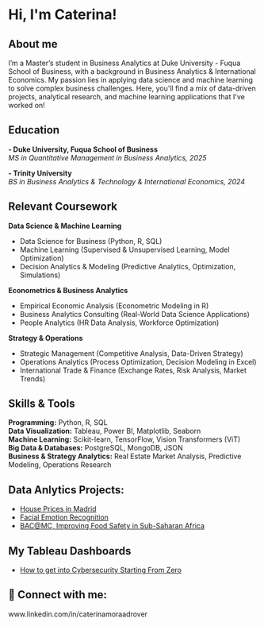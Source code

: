 <h1>Hi, I'm Caterina! 

<h2> About me </h2>
I’m a Master’s student in Business Analytics at Duke University - Fuqua School of Business, with a background in Business Analytics & International Economics. My passion lies in applying data science and machine learning to solve complex business challenges. Here, you'll find a mix of data-driven projects, analytical research, and machine learning applications that I've worked on! 


<h2> Education</h2>
<b> - Duke University, Fuqua School of Business</b> <br />
<i>MS in Quantitative Management in Business Analytics, 2025</i>  

<b> - Trinity University</b> <br />
<i>BS in Business Analytics & Technology & International Economics, 2024</i>  

<h2>Relevant Coursework</h2>

<b>Data Science & Machine Learning</b>  
- Data Science for Business (Python, R, SQL)  
- Machine Learning (Supervised & Unsupervised Learning, Model Optimization)  
- Decision Analytics & Modeling (Predictive Analytics, Optimization, Simulations)  

<b>Econometrics & Business Analytics</b>  
- Empirical Economic Analysis (Econometric Modeling in R)  
- Business Analytics Consulting (Real-World Data Science Applications)  
- People Analytics (HR Data Analysis, Workforce Optimization)  

<b>Strategy & Operations</b>  
- Strategic Management (Competitive Analysis, Data-Driven Strategy)  
- Operations Analytics (Process Optimization, Decision Modeling in Excel)  
- International Trade & Finance (Exchange Rates, Risk Analysis, Market Trends)


<h2>Skills & Tools</h2>
 <b>Programming:</b> Python, R, SQL <br />
 <b>Data Visualization:</b> Tableau, Power BI, Matplotlib, Seaborn <br />
 <b>Machine Learning:</b> Scikit-learn, TensorFlow, Vision Transformers (ViT) <br />
 <b>Big Data & Databases:</b> PostgreSQL, MongoDB, JSON <br />
 <b>Business & Strategy Analytics:</b> Real Estate Market Analysis, Predictive Modeling, Operations Research <br />



<h2>Data Anlytics Projects:</h2>

  - [House Prices in Madrid](https://github.com/caterinamora/House-Prices-in-Madrid-)
  - [Facial Emotion Recognition](https://github.com/caterinamora/Facial-Emotion-Recognition-)
  - [BAC@MC, Improving Food Safety in Sub-Saharan Africa](https://github.com/caterinamora/Business-Analytics-Competition-at-Manhattan-College-)

<h2> My Tableau Dashboards</h2>

- [How to get into Cybersecurity Starting From Zero](https://www.youtube.com/watch?v=a83ASGn_V_s)


<h2> 🤳 Connect with me:</h2>
 www.linkedin.com/in/caterinamoraadrover
